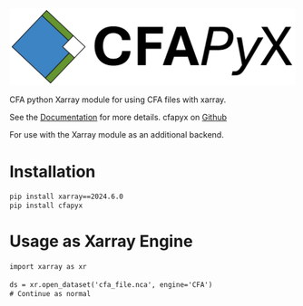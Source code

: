 ![CFAPyX long logo: Blue, Green and White squares arranged in Diamond formation](https://github.com/cedadev/CFAPyX/blob/main/docs/source/_images/CFAPyX_long.jpg)

CFA python Xarray module for using CFA files with xarray.

See the [Documentation](https://cedadev.github.io/CFAPyX/) for more details.
cfapyx on [Github](https://github.com/cedadev/CFAPyX)

For use with the Xarray module as an additional backend.

# Installation

```
pip install xarray==2024.6.0
pip install cfapyx
```

# Usage as Xarray Engine

```
import xarray as xr

ds = xr.open_dataset('cfa_file.nca', engine='CFA')
# Continue as normal

```
